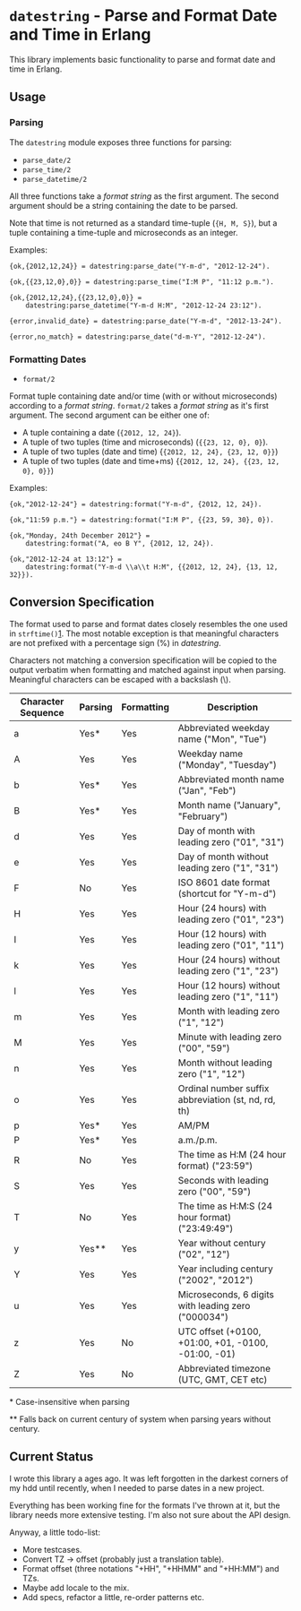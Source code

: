 `datestring` - Parse and Format Date and Time in Erlang
=======================================================

This library implements basic functionality to parse and format date and time
in Erlang.

## Usage

### Parsing

The `datestring` module exposes three functions for parsing:

* `parse_date/2`
* `parse_time/2`
* `parse_datetime/2`

All three functions take a *format string* as the first argument. The second
argument should be a string containing the date to be parsed.

Note that time is not returned as a standard time-tuple (`{H, M, S}`), but
a tuple containing a time-tuple and microseconds as an integer.

Examples:

    {ok,{2012,12,24}} = datestring:parse_date("Y-m-d", "2012-12-24").

    {ok,{{23,12,0},0}} = datestring:parse_time("I:M P", "11:12 p.m.").

    {ok,{2012,12,24},{{23,12,0},0}} =
        datestring:parse_datetime("Y-m-d H:M", "2012-12-24 23:12").

    {error,invalid_date} = datestring:parse_date("Y-m-d", "2012-13-24").

    {error,no_match} = datestring:parse_date("d-m-Y", "2012-12-24").

### Formatting Dates

* `format/2`

Format tuple containing date and/or time (with or without microseconds)
according to a *format string*. `format/2` takes a *format string* as it's
first argument. The second argument can be either one of:

* A tuple containing a date (`{2012, 12, 24}`).
* A tuple of two tuples (time and microseconds) (`{{23, 12, 0}, 0}`).
* A tuple of two tuples (date and time) {`{2012, 12, 24}, {23, 12, 0}}`)
* A tuple of two tuples (date and time+ms) {`{2012, 12, 24}, {{23, 12, 0}, 0}}`)

Examples:

    {ok,"2012-12-24"} = datestring:format("Y-m-d", {2012, 12, 24}).

    {ok,"11:59 p.m."} = datestring:format("I:M P", {{23, 59, 30}, 0}).

    {ok,"Monday, 24th December 2012"} =
        datestring:format("A, eo B Y", {2012, 12, 24}).

    {ok,"2012-12-24 at 13:12"} =
        datestring:format("Y-m-d \\a\\t H:M", {{2012, 12, 24}, {13, 12, 32}}). 

## Conversion Specification

The format used to parse and format dates closely resembles the one used
in `strftime()`[1]. The most notable exception is that meaningful characters
are not prefixed with a percentage sign (%) in *datestring*.

Characters not matching a conversion specification will be copied to the
output verbatim when formatting and matched against input when parsing.
Meaningful characters can be escaped with a backslash (\\).

<table>
    <thead>
        <tr>
            <th>Character Sequence</th>
            <th>Parsing</th>
            <th>Formatting</th>
            <th>Description</th>
        </tr>
    </thead>
    <tbody>
        <tr>
            <td>a</td>
            <td>Yes*</td>
            <td>Yes</td>
            <td>Abbreviated weekday name ("Mon", "Tue")</td>
        </tr>
        <tr>
            <td>A</td>
            <td>Yes</td>
            <td>Yes</td>
            <td>Weekday name ("Monday", "Tuesday")</td>
        </tr>
        <tr>
            <td>b</td>
            <td>Yes*</td>
            <td>Yes</td>
            <td>Abbreviated month name ("Jan", "Feb")</td>
        </tr>
        <tr>
            <td>B</td>
            <td>Yes*</td>
            <td>Yes</td>
            <td>Month name ("January", "February")</td>
        </tr>
        <tr>
            <td>d</td>
            <td>Yes</td>
            <td>Yes</td>
            <td>Day of month with leading zero ("01", "31")</td>
        </tr>
        <tr>
            <td>e</td>
            <td>Yes</td>
            <td>Yes</td>
            <td>Day of month without leading zero ("1", "31")</td>
        </tr>
        <tr>
            <td>F</td>
            <td>No</td>
            <td>Yes</td>
            <td>ISO 8601 date format (shortcut for "Y-m-d")</td>
        </tr>
        <tr>
            <td>H</td>
            <td>Yes</td>
            <td>Yes</td>
            <td>Hour (24 hours) with leading zero ("01", "23")</td>
        </tr>
        <tr>
            <td>I</td>
            <td>Yes</td>
            <td>Yes</td>
            <td>Hour (12 hours) with leading zero ("01", "11")</td>
        </tr>
        <tr>
            <td>k</td>
            <td>Yes</td>
            <td>Yes</td>
            <td>Hour (24 hours) without leading zero ("1", "23")</td>
        </tr>
        <tr>
            <td>l</td>
            <td>Yes</td>
            <td>Yes</td>
            <td>Hour (12 hours) without leading zero ("1", "11")</td>
        </tr>
        <tr>
            <td>m</td>
            <td>Yes</td>
            <td>Yes</td>
            <td>Month with leading zero ("1", "12")</td>
        </tr>
        <tr>
            <td>M</td>
            <td>Yes</td>
            <td>Yes</td>
            <td>Minute with leading zero ("00", "59")</td>
        </tr>
        <tr>
            <td>n</td>
            <td>Yes</td>
            <td>Yes</td>
            <td>Month without leading zero ("1", "12")</td>
        </tr>
        <tr>
            <td>o</td>
            <td>Yes</td>
            <td>Yes</td>
            <td>Ordinal number suffix abbreviation (st, nd, rd, th)</td>
        </tr>
        <tr>
            <td>p</td>
            <td>Yes*</td>
            <td>Yes</td>
            <td>AM/PM</td>
        </tr>
        <tr>
            <td>P</td>
            <td>Yes*</td>
            <td>Yes</td>
            <td>a.m./p.m.</td>
        </tr>
        <tr>
            <td>R</td>
            <td>No</td>
            <td>Yes</td>
            <td>The time as H:M (24 hour format) ("23:59")</td>
        </tr>
        <tr>
            <td>S</td>
            <td>Yes</td>
            <td>Yes</td>
            <td>Seconds with leading zero ("00", "59")</td>
        </tr>
        <tr>
            <td>T</td>
            <td>No</td>
            <td>Yes</td>
            <td>The time as H:M:S (24 hour format) ("23:49:49")</td>
        </tr>
        <tr>
            <td>y</td>
            <td>Yes**</td>
            <td>Yes</td>
            <td>Year without century ("02", "12")</td>
        </tr>
        <tr>
            <td>Y</td>
            <td>Yes</td>
            <td>Yes</td>
            <td>Year including century ("2002", "2012")</td>
        </tr>
        <tr>
            <td>u</td>
            <td>Yes</td>
            <td>Yes</td>
            <td>Microseconds, 6 digits with leading zero ("000034")</td>
        </tr>
        <tr>
            <td>z</td>
            <td>Yes</td>
            <td>No</td>
            <td>UTC offset (+0100, +01:00, +01, -0100, -01:00, -01)</td>
        </tr>
        <tr>
            <td>Z</td>
            <td>Yes</td>
            <td>No</td>
            <td>Abbreviated timezone (UTC, GMT, CET etc)</td>
        </tr>
    </tbody>
</table>

\* Case-insensitive when parsing

\*\* Falls back on current century of system when parsing years without
century.

Current Status
--------------

I wrote this library a ages ago. It was left forgotten in the darkest corners
of my hdd until recently, when I needed to parse dates in a new project.

Everything has been working fine for the formats I've thrown at it, but the
library needs more extensive testing. I'm also not sure about the API design.

Anyway, a little todo-list:

* More testcases.
* Convert TZ -> offset (probably just a translation table).
* Format offset (three notations "+HH", "+HHMM" and "+HH:MM") and TZs.
* Maybe add locale to the mix.
* Add specs, refactor a little, re-order patterns etc.

[1]: http://www.manpagez.com/man/3/strftime/
